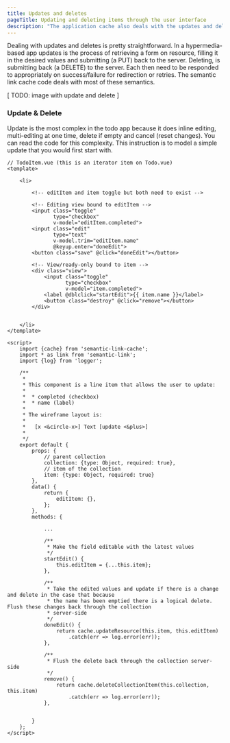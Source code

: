```yaml
---
title: Updates and deletes
pageTitle: Updating and deleting items through the user interface
description: "The application cache also deals with the updates and deletion of resources"
---
```


Dealing with updates and deletes is pretty straightforward. In a hypermedia-based app updates is the process of retrieving a form on resource, filling it in the desired values and submitting (a PUT) back to the server. Deleting, is submitting back (a DELETE) to the server. Each then need to be responded to appropriately on success/failure for redirection or retries. The semantic link cache code deals with most of these semantics.

[ TODO: image with update and delete ]

### Update & Delete

Update is the most complex in the todo app because it does inline editing, multi-editing at one time, delete if empty and cancel (reset changes). You can read the code for this complexity. This instruction is to model a simple update that you would first start with.

<Instruction>



```js(path="...todo-aspnetcore-vue/client/src/components/app/TodoItem.vue")
// TodoItem.vue (this is an iterator item on Todo.vue)
<template>

    <li>

        <!-- editItem and item toggle but both need to exist -->

        <!-- Editing view bound to editItem -->
        <input class="toggle"
               type="checkbox"
               v-model="editItem.completed">
        <input class="edit"
               type="text"
               v-model.trim="editItem.name"
               @keyup.enter="doneEdit">
        <button class="save" @click="doneEdit"></button>

        <!-- View/ready-only bound to item -->
        <div class="view">
            <input class="toggle"
                   type="checkbox"
                   v-model="item.completed">
            <label @dblclick="startEdit">{{ item.name }}</label>
            <button class="destroy" @click="remove"></button>
        </div>


    </li>
</template>

<script>
    import {cache} from 'semantic-link-cache';
    import * as link from 'semantic-link';
    import {log} from 'logger';

    /**
     *
     * This component is a line item that allows the user to update:
     *
     *  * completed (checkbox)
     *  * name (label)
     *
     * The wireframe layout is:
     *
     *   [x <&circle-x>] Text [update <&plus>]
     *
     */
    export default {
        props: {
            // parent collection
            collection: {type: Object, required: true},
            // item of the collection
            item: {type: Object, required: true}
        },
        data() {
            return {
                editItem: {},
            };
        },
        methods: {

            ...

            /**
             * Make the field editable with the latest values
             */
            startEdit() {
                this.editItem = {...this.item};
            },

            /**
             * Take the edited values and update if there is a change and delete in the case that because
             * the name has been emptied there is a logical delete. Flush these changes back through the collection
             * server-side
             */
            doneEdit() {
                return cache.updateResource(this.item, this.editItem)
                    .catch(err => log.error(err));
            },

            /**
             * Flush the delete back through the collection server-side
             */
            remove() {
                return cache.deleteCollectionItem(this.collection, this.item)
                    .catch(err => log.error(err));
            },


        }
    };
</script>
```

</Instruction>


